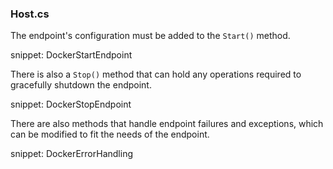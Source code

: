 ### Host.cs

The endpoint's configuration must be added to the `Start()` method. 

snippet: DockerStartEndpoint

There is also a `Stop()` method that can hold any operations required to gracefully shutdown the endpoint.

snippet: DockerStopEndpoint

There are also methods that handle endpoint failures and exceptions, which can be modified to fit the needs of the endpoint.

snippet: DockerErrorHandling